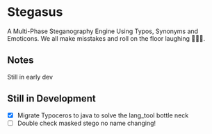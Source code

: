 # Stegasus

A Multi-Phase Steganography Engine Using Typos, Synonyms and Emoticons.
We all make misstakes and roll on the floor laughing 🤣🤣🤣.

## Notes

 Still in early dev

## Still in Development

- [X] Migrate Typoceros to java to solve the lang_tool bottle neck
- [ ] Double check masked stego no name changing!
